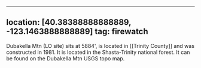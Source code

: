 
---
location: [40.38388888888889, -123.1463888888889]
tag: firewatch
---

Dubakella Mtn (LO site) sits at 5884', is located in [[Trinity County]] and was constructed in 1981. It is located in the Shasta-Trinity national forest. It can be found on the Dubakella Mtn USGS topo map.

